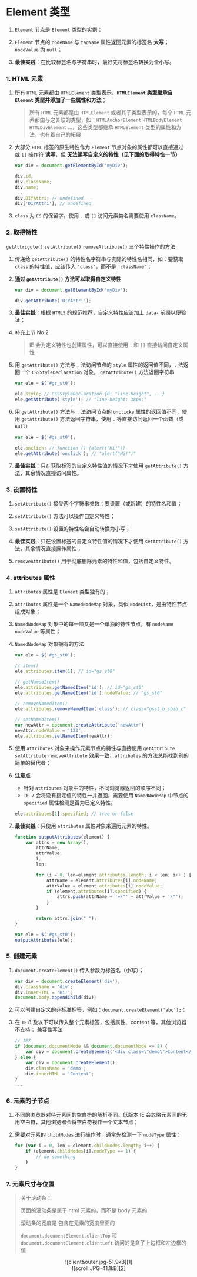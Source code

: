 # Element 类型
1. `Element` 节点是 `Element` 类型的实例；

2. `Element` 节点的 `nodeName` 与 `tagName` 属性返回元素的标签名 **大写**；`nodeValue` 为 `null`；

3. **最佳实践**：在比较标签名与字符串时，最好先将标签名转换为全小写。

### 1. HTML 元素
1. 所有 `HTML` 元素都由 `HTMLElement` 类型表示，**`HTMLElement` 类型继承自 `Element` 类型并添加了一些属性和方法**；
    > 所有 `HTML` 元素都是由 `HTMLElement` 或者其子类型表示的，每个 `HTML` 元素都由与之关联的类型，如：`HTMLAnchorElement` `HTMLBodyElement` `HTMLDivElement` ...，这些类型都继承 `HTMLElement` 类型的属性和方法，也有着自己的拓展

2. 大部分 `HTML` 标签的原生特性作为 `Element` 节点对象的属性都可以直接通过 `.` 或 `[]` 操作符 **读写**，但 **无法读写自定义的特性（见下面的取得特性一节）**
    ```javascript
    var div = document.getElementById('myDiv');

    div.id;
    div.className;
    div.name;
    ...
    div.DIYAttri; // undefined
    div['DIYAttri']; // undefined
    ```

3. `class` 为 `ES` 的保留字，使用 `.` 或 `[]` 访问元素类名需要使用 `className`。

### 2. 取得特性
`getAttrigute()` `setAttribute()` `removeAttribute()` 三个特性操作的方法

1. 传递给 `getAttribute()` 的特性名字符串与实际的特性名相同，如：要获取 `class` 的特性值，应该传入 `'class'`，而不是 `'className'`；

2. **通过 `getAttribute()` 方法可以取得自定义特性**
    ```javascript
    var div = document.getElementById('myDiv');

    div.getAttribute('DIYAttri');
    ```

3. **最佳实践**：根据 `HTML5` 的规范推荐，自定义特性应该加上 `data-` 前缀以便验证；

4. 补充上节 No.2
    >IE 会为定义特性也创建属性，可以直接使用 `.` 和 `[]` 直接访问自定义属性

5. 用 `getAttribute()` 方法与 `.` 法访问节点的 `style` 属性的返回值不同，`.` 法返回一个 `CSSStyleDeclaration` 对象， `getAttribute()` 方法返回字符串
    ```javascript
    var ele = $('#gs_st0');

    ele.style; // CSSStyleDeclaration {0: "line-height", ...}
    ele.getAttribute('style'); // "line-height: 38px;"
    ```

6. 用 `getAttribute()` 方法与 `.` 法访问节点的 `onclicke` 属性的返回值不同，使用 `getAttribute()` 方法返回字符串，使用 `.` 等直接访问返回一个函数（或 `null`）
    ```javascript
    var ele = $('#gs_st0');

    ele.onclick; // function () {alert("Hi!")}
    ele.getAttribute('onclick'); // "alert("Hi!")"
    ```

7. **最佳实践**：只在获取标签的自定义特性值的情况下才使用 `getAttribute()` 方法，其余情况直接访问属性。

### 3. 设置特性
1. `setAttribute()` 接受两个字符串参数：要设置（或新建）的特性名和值；

2. `setAttribute()` 方法可以操作自定义特性；

3. `setAttribute()` 设置的特性名会自动转换为小写；

4. **最佳实践**：只在设置标签的自定义特性值的情况下才使用 `setAttribute()` 方法，其余情况直接操作属性；

5. `removeAttribute()` 用于彻底删除元素的特性和值，包括自定义特性。

### 4. attributes 属性
1. `attributes` 属性是 `Element` 类型独有的；

2. `attributes` 属性是一个 `NamedNodeMap` 对象，类似 `NodeList`，是由特性节点组成对象；

3. `NamedNodeMap` 对象中的每一项又是一个单独的特性节点，有 `nodeName` `nodeValue` 等属性；

4. `NamedNodeMap` 对象拥有的方法
    ```javascript
    var ele = $('#gs_st0');

    // item()
    ele.attributes.item(1); // id="gs_st0"

    // getNamedItem()
    ele.attributes.getNamedItem('id'); // id="gs_st0"
    ele.attributes.getNamedItem('id').nodeValue; // "gs_st0"

    // removeNamedItem()
    ele.attributes.removeNamedItem('class'); // class="gsst_b_sbib_c"

    // setNamedItem()
    var newAttr = document.createAttribute('newAttr')
    newAttr.nodeValue = '123';
    ele.attributes.setNamedItem(newAttr);
    ```

5. 使用 `attributes` 对象来操作元素节点的特性与直接使用 `getAttribute` `setAttribute` `removeAttribute` 效果一致，`attributes` 的方法总能找到别的简单的替代者；

6. **注意点**
    * 针对 `attributes` 对象中的特性，不同浏览器返回的顺序不同；
    * `IE 7` 会将没有指定值的特性一并返回，需要使用 `NamedNodeMap` 中节点的 `specified` 属性检测是否为已定义特性。
    ```javascript
    ele.attributes[1].specified; // true or false
    ```

7. **最佳实践**：只使用 `attributes` 属性对象来遍历元素的特性。
    ```javascript
    function outputAttributes(element) {
        var attrs = new Array(),
            attrName,
            attrValue,
            i,
            len;

            for (i = 0, len=element.attributes.length; i < len; i++ ) {
                attrName = element.attributes[i].nodeName;
                attrValue = element.attributes[i].nodeValue;
                if (element.attributes[i].specified) {
                    attrs.push(attrName + '=\"' + attrValue + '\"');
                }
            }

            return attrs.join(" ");
    }

    var ele = $('#gs_st0');
    outputAttributes(ele);
    ```

### 5. 创建元素
1. `document.createElement()` 传入参数为标签名（小写）；
    ```javascript
    var div = document.createElement('div');
    div.className = 'div';
    div.innerHTML = 'Hi!';
    document.body.appendChild(div);
    ```

2. 可以创建自定义的非标准标签，例如：`document.createElement('abc');`；

3. 在 `IE` 8 及以下可以传入整个元素标签，包括属性、content 等，其他浏览器不支持；
    兼容性写法
    ```javascript
    // IE7-
    if (document.documentMode && document.documentMode <= 8) {
        var div = document.createElement('<div class=\"demo\">Content</div>');
    } else {
        var div = document.createElement();
        div.className = 'demo';
        div.innerHTML = 'Content';
    }
    ...
    ```

### 6. 元素的子节点
1. 不同的浏览器对待元素间的空白符的解析不同。低版本 IE 会忽略元素间的无用空白符，其他浏览器会将空白符视作一个文本节点；

2. 需要对元素的 `childNodes` 进行操作时，通常先检测一下 `nodeType` 属性：
    ```javascript
    for (var i = 0, len = element.childNodes.length; i++) {
        if (element.childNodes[i].nodeType == 1) {
            // do something
        }
    }
    ```

### 7. 元素尺寸与位置

> 关于滚动条：
>
> 页面的滚动条是属于 html 元素的，而不是 body 元素的
>
> 滚动条的宽度是 包含在元素的宽度里面的
>
>`document.documentElement.clientTop` 和  `document.documentElement.clientLeft` 访问的是盒子上边框和左边框的值

<span style="display:block; text-align:center">
![client&outer.jpg-51.9kB][1]
</span>

<span style="display:block; text-align:center">
![scroll.JPG-41.1kB][2]
</span>

  [1]: http://static.zybuluo.com/yangfch3/0arkpkfnxsu06vk3akwxq5m0/client&outer.jpg
  [2]: http://static.zybuluo.com/yangfch3/gy5e83d28kvn6s4hg9jemvtb/scroll.JPG
